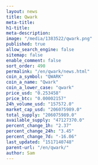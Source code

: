 ```yaml
---
layout: news
title: Qwark
meta-title: 
h1-title: 
meta-description: 
image: "/media/1383522/qwark.png"
published: true
allow_search_engine: false
sitemap: false
enable_comment: false
sort_order: 490
permalink: "/en/qwark/news.html"
coin_a_symbol: "QWARK"
coin_a_name: "Qwark"
coin_a_lower_case: "qwark"
price_usd: "0.253458"
price_btc: "0.00002157"
24h_volume_usd: "157572.0"
market_cap_usd: "206075989.0"
total_supply: "206075989.0"
available_supply: "47127370.0"
percent_change_1h: "2.37"
percent_change_24h: "3.45"
percent_change_7d: "-16.06"
last_updated: "1517140748"
parent-url: "/en/qwark/"
author: Sam
---
```


